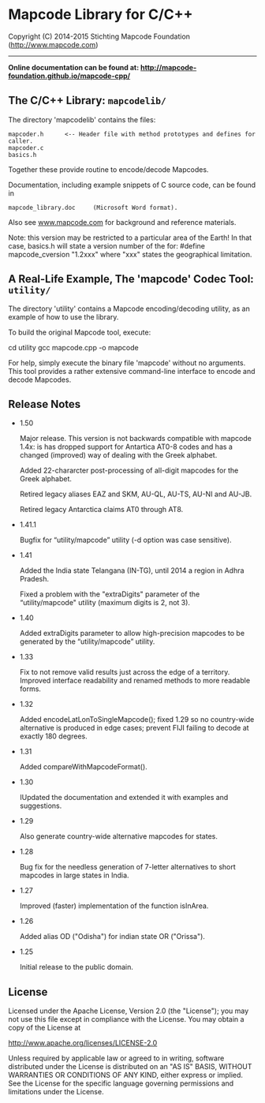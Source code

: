 # Mapcode Library for C/C++

Copyright (C) 2014-2015 Stichting Mapcode Foundation (http://www.mapcode.com)

----

**Online documentation can be found at: http://mapcode-foundation.github.io/mapcode-cpp/**


## The C/C++ Library: `mapcodelib/`

The directory 'mapcodelib' contains the files:

    mapcoder.h      <-- Header file with method prototypes and defines for caller.
    mapcoder.c
    basics.h

Together these provide routine to encode/decode Mapcodes.

Documentation, including example snippets of C source code, can be found in

    mapcode_library.doc     (Microsoft Word format).

Also see www.mapcode.com for background and reference materials.

Note: this version may be restricted to a particular area of the Earth!
In that case, basics.h will state a version number of the for:
    #define mapcode_cversion "1.2xxx"
where "xxx" states the geographical limitation.


## A Real-Life Example, The 'mapcode' Codec Tool: `utility/`

The directory 'utility' contains a Mapcode encoding/decoding utility, as an example
of how to use the library.

To build the original Mapcode tool, execute:

  cd utility
  gcc mapcode.cpp -o mapcode

For help, simply execute the binary file 'mapcode' without no arguments.
This tool provides a rather extensive command-line interface to encode and
decode Mapcodes.


## Release Notes

* 1.50

    Major release. This version is not backwards compatible with mapcode 1.4x: is has dropped support for
    Antartica AT0-8 codes and has a changed (improved) way of dealing with the Greek alphabet.

    Added 22-chararcter post-processing of all-digit mapcodes for the Greek alphabet.

    Retired legacy aliases EAZ and SKM, AU-QL, AU-TS, AU-NI and AU-JB.

    Retired legacy Antarctica claims AT0 through AT8.
    
* 1.41.1

    Bugfix for “utility/mapcode” utility (-d option was case sensitive).

* 1.41

    Added the India state Telangana (IN-TG), until 2014 a region in Adhra Pradesh.

    Fixed a problem with the "extraDigits" parameter of the “utility/mapcode" utility (maximum digits is 2, not 3).

* 1.40

    Added extraDigits parameter to allow high-precision mapcodes to be generated by the “utility/mapcode” utility.

* 1.33

    Fix to not remove valid results just across the edge of a territory.
    Improved interface readability and renamed methods to more readable forms.

* 1.32

    Added encodeLatLonToSingleMapcode(); fixed 1.29 so no country-wide alternative
    is produced in edge cases; prevent FIJI failing to decode at exactly 180 degrees.

* 1.31

    Added compareWithMapcodeFormat().

* 1.30

    IUpdated the documentation and extended it with examples and suggestions.

* 1.29

    Also generate country-wide alternative mapcodes for states.

* 1.28

    Bug fix for the needless generation of 7-letter alternatives to short mapcodes
    in large states in India.

* 1.27

    Improved (faster) implementation of the function isInArea.

* 1.26

    Added alias OD ("Odisha") for indian state OR ("Orissa").

* 1.25

    Initial release to the public domain.

## License

Licensed under the Apache License, Version 2.0 (the "License");
you may not use this file except in compliance with the License.
You may obtain a copy of the License at

   http://www.apache.org/licenses/LICENSE-2.0

Unless required by applicable law or agreed to in writing, software
distributed under the License is distributed on an "AS IS" BASIS,
WITHOUT WARRANTIES OR CONDITIONS OF ANY KIND, either express or implied.
See the License for the specific language governing permissions and
limitations under the License.

